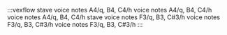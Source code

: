 ---
---

:::vexflow
stave
  voice
    notes
        A4/q, B4, C4/h
  voice
    notes
        A4/q, B4, C4/h
  voice
    notes
        A4/q, B4, C4/h
stave
  voice
    notes
        F3/q, B3, C#3/h
  voice
    notes
        F3/q, B3, C#3/h
  voice
    notes
        F3/q, B3, C#3/h
:::
